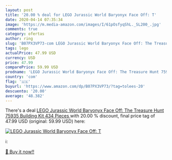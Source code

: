 ```yaml
---
layout: post
title: '20.00 % deal for LEGO Jurassic World Baryonyx Face Off: T'
date: 2020-04-14 07:35:34
image: 'https://m.media-amazon.com/images/I/61pOsfyqShL._SL200_.jpg'
comments: true
category: ofertas
author: ring
slug: 'B07PX3VP73-com LEGO Jurassic World Baryonyx Face Off: The Treasure Hunt...'
tags: lego
actualPrice: 47.99 USD
currency: USD
price: 47.99
comparePrice: 59.99 USD
prodname: 'LEGO Jurassic World Baryonyx Face Off: The Treasure Hunt 75935 Building Kit  434 Pieces '
country: 'com'
flag: '🇺🇸'
buyurl: 'https://www.amazon.com/dp/B07PX3VP73/?tag=tolees-20'
descuento: '20.00'
average: '48.382'
---
```


There's a deal [LEGO Jurassic World Baryonyx Face Off: The Treasure Hunt 75935 Building Kit  434 Pieces ](https://www.amazon.com/dp/B07PX3VP73/?tag=tolees-20)  with  20.00 % discount, final price tag of  47.99 USD (original: 59.99 USD) here:

[![LEGO Jurassic World Baryonyx Face Off: T](https://m.media-amazon.com/images/I/61pOsfyqShL._SL200_.jpg)](https://www.amazon.com/dp/B07PX3VP73/?tag=tolees-20)

ℹ️:


[🛒 Buy it now!!](https://www.amazon.com/dp/B07PX3VP73/?tag=tolees-20)
